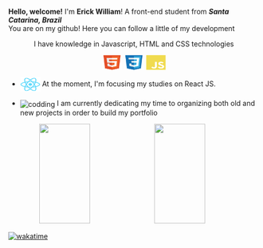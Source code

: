 
**Hello, welcome!**
I'm **Erick William**! A front-end student from ***Santa Catarina, Brazil*** <br>
You are on my github! Here you can follow a little of my development 
<p align="center"> I have knowledge in Javascript, HTML and CSS technologies</p>
<p align="center"> 
  <img align="center" height="30" width="40" alt="html5" src="https://raw.githubusercontent.com/devicons/devicon/master/icons/html5/html5-original.svg">
  <img align="center" height="30" width="40" alt="css3" src="https://raw.githubusercontent.com/devicons/devicon/master/icons/css3/css3-original.svg">
  <img align="center" height="30" width="40" alt="javascript" src="https://raw.githubusercontent.com/devicons/devicon/master/icons/javascript/javascript-plain.svg">
</p>

- <img align="center" height="30" width="40" alt="react" src="https://raw.githubusercontent.com/devicons/devicon/master/icons/react/react-original.svg"> At the moment, I'm focusing my studies on React JS.

- <img align="center" height="30" width="40" alt="codding"
src="https://imgur.com/ufQjUIc.png">  I am currently dedicating my time to organizing both old and new projects in order to build my portfolio
<div width="100%">
 <span align="center">
   <img width="45%" height="200px" src="https://github-readme-stats.vercel.app/api?username=erikcwill&show_icons=true&hide_border=true&bg_color=3D3D3D&title_color=00E6FE&icon_color=00E6FE&text_color=FFFFFF"/>
 </span>
 <span align="center">
  <img width="45%" height="200px" src="https://github-readme-stats.vercel.app/api/top-langs/?username=erikcwill&theme=radical"/>
 </span>
</div>


[![wakatime](https://wakatime.com/badge/user/738a0c98-5b3a-46eb-b287-a7855623ac05.svg)](https://wakatime.com/@738a0c98-5b3a-46eb-b287-a7855623ac05)

